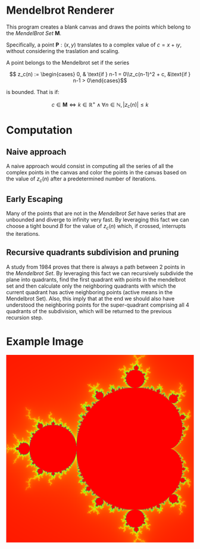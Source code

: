 # Mendelbrot Renderer

This program creates a blank canvas and draws the points which belong to the _MendelBrot Set_ $\mathbf{M}$.

Specifically, a point $\mathbf{P}: (x, y)$ translates to a complex value of $c = x + \imath y$, without considering the traslation and scaling.

A point belongs to the Mendelbrot set if the series 
```math
  z_c(n) := \begin{cases} 0, & \text{if } n-1 = 0\\z_c(n-1)^2 + c, &\text{if } n-1 > 0\end{cases}
```
is bounded.
That is if:
```math
 c \in \mathbf{M} \iff k \in \mathbb{R^+} \land \forall n \in \mathbb{N}, |z_c(n)| \leq k 
``` 
# Computation

## Naive approach

A naive approach would consist in computing all the series of all the complex points in the canvas and color
the points in the canvas based on the value of $z_c(n)$ after a predetermined number of iterations.

## Early Escaping

Many of the points that are not in the _Mendelbrot Set_ have series that are unbounded and diverge to infinity very fast.
By leveraging this fact we can choose a tight bound $B$ for the value of $z_c(n)$ which, if crossed, interrupts the iterations.

## Recursive quadrants subdivision and pruning

A study from 1984 proves that there is always a path between 2 points in the _Mendelbrot Set_. By leveraging this fact we can
recursively subdivide the plane into quadrants, find the first quadrant with points in the mendelbrot set and then calculate only the
neighboring quadrants with which the current quadrant has active neighboring points (active means in the Mendelbrot Set).
Also, this imply that at the end we should also have understood the neighboring points for the super-quadrant comprising all 4 quadrants of the subdivision,
which will be returned to the previous recursion step.

# Example Image
![](mb.png)
